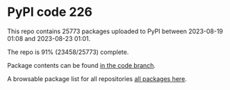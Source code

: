 # PyPI code 226

This repo contains 25773 packages uploaded to PyPI between 
2023-08-19 01:08 and 2023-08-23 01:01.

The repo is 91% (23458/25773) complete.

Package contents can be found [in the code branch](https://github.com/pypi-data/pypi-mirror-226/tree/code/packages).

A browsable package list for all repositories [all packages here](https://pypi-data.github.io/website/repositories/pypi-mirror-226).


